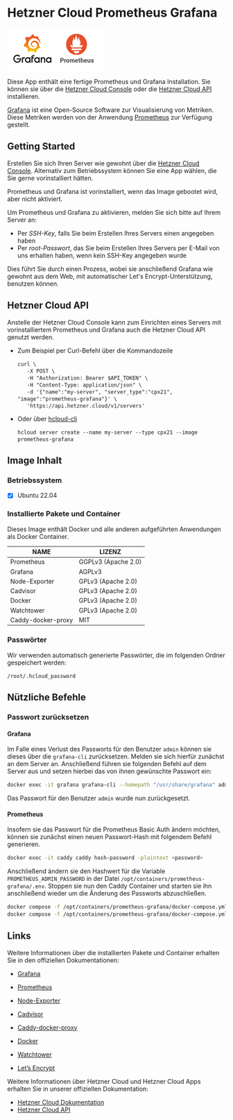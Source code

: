 # Hetzner Cloud Prometheus Grafana

<img src="images/prometheus-grafana-logo.png" height="97px">
<br>

Diese App enthält eine fertige Prometheus und Grafana Installation.
Sie können sie über die [Hetzner Cloud Console](https://console.hetzner.cloud) oder die [Hetzner Cloud API](https://docs.hetzner.cloud/#servers-create-a-server) installieren.

[Grafana](https://grafana.com/) ist eine Open-Source Software zur Visualisierung von Metriken. Diese Metriken werden von der Anwendung [Prometheus](https://prometheus.io/) zur Verfügung gestellt.

## Getting Started

Erstellen Sie sich Ihren Server wie gewohnt über die [Hetzner Cloud Console](https://console.hetzner.cloud). Alternativ zum Betriebssystem können Sie eine App wählen, die Sie gerne vorinstalliert hätten.

Prometheus und Grafana ist vorinstalliert, wenn das Image gebootet wird, aber nicht aktiviert.

Um Prometheus und Grafana zu aktivieren, melden Sie sich bitte auf Ihrem Server an:

- Per _SSH-Key_, falls Sie beim Erstellen Ihres Servers einen angegeben haben
- Per _root-Passwort_, das Sie beim Erstellen Ihres Servers per E-Mail von uns erhalten haben, wenn kein SSH-Key angegeben wurde

Dies führt Sie durch einen Prozess, wobei sie anschließend Grafana wie gewohnt aus dem Web, mit automatischer Let's Encrypt-Unterstützung, benutzen können.

## Hetzner Cloud API

Anstelle der Hetzner Cloud Console kann zum Einrichten eines Servers mit vorinstalliertem Prometheus und Grafana auch die Hetzner Cloud API genutzt werden.

- Zum Beispiel per Curl-Befehl über die Kommandozeile

  ```
  curl \
     -X POST \
     -H "Authorization: Bearer $API_TOKEN" \
     -H "Content-Type: application/json" \
     -d '{"name":"my-server", "server_type":"cpx21", "image":"prometheus-grafana"}' \
     'https://api.hetzner.cloud/v1/servers'
  ```

- Oder über [hcloud-cli](https://github.com/hetznercloud/cli)

  ```
  hcloud server create --name my-server --type cpx21 --image prometheus-grafana
  ```

## Image Inhalt

### Betriebssystem

- [x] Ubuntu 22.04

### Installierte Pakete und Container

Dieses Image enthält Docker und alle anderen aufgeführten Anwendungen als Docker Container.

| NAME               | LIZENZ              |
| ------------------ | ------------------- |
| Prometheus         | GGPLv3 (Apache 2.0) |
| Grafana            | AGPLv3              |
| Node-Exporter      | GPLv3 (Apache 2.0)  |
| Cadvisor           | GPLv3 (Apache 2.0)  |
| Docker             | GPLv3 (Apache 2.0)  |
| Watchtower         | GPLv3 (Apache 2.0)  |
| Caddy-docker-proxy | MIT                 |

### Passwörter

Wir verwenden automatisch generierte Passwörter, die im folgenden Ordner gespeichert werden:

```
/root/.hcloud_password
```

## Nützliche Befehle

### Passwort zurücksetzen

#### Grafana

Im Falle eines Verlust des Passworts für den Benutzer `admin` können sie dieses über die `grafana-cli` zurücksetzen. Melden sie sich hierfür zunächst an dem Server an.
Anschließend führen sie folgenden Befehl auf dem Server aus und setzen hierbei das von ihnen gewünschte Passwort ein:

```bash
docker exec -it grafana grafana-cli --homepath "/usr/share/grafana" admin reset-admin-password <password>
```

Das Passwort für den Benutzer `admin` wurde nun zurückgesetzt.

#### Prometheus

Insofern sie das Passwort für die Prometheus Basic Auth ändern möchten, können sie zunächst einen neuen Passwort-Hash mit folgendem Befehl generieren.

```bash
docker exec -it caddy caddy hash-password -plaintext <password>
```

Anschließend ändern sie den Hashwert für die Variable `PROMETHEUS_ADMIN_PASSWORD` in der Datei `/opt/containers/prometheus-grafana/.env`. Stoppen sie nun den Caddy Container und starten sie ihn anschließend wieder um die Änderung des Passworts abzuschließen.

```bash
docker compose -f /opt/containers/prometheus-grafana/docker-compose.yml stop caddy
docker compose -f /opt/containers/prometheus-grafana/docker-compose.yml start caddy
```

## Links

Weitere Informationen über die installierten Pakete und Container erhalten Sie in den offiziellen Dokumentationen:

- [Grafana](https://grafana.com/)
- [Prometheus](https://prometheus.io/)
- [Node-Exporter](https://github.com/prometheus/node_exporter)
- [Cadvisor](https://github.com/google/cadvisor)
- [Caddy-docker-proxy](https://github.com/lucaslorentz/caddy-docker-proxy/)
- [Docker](https://www.docker.com/)
- [Watchtower](https://containrrr.dev/watchtower/)

- [Let’s Encrypt](https://letsencrypt.org/de/docs/)

Weitere Informationen über Hetzner Cloud und Hetzner Cloud Apps erhalten Sie in unserer offiziellen Dokumentation:

- [Hetzner Cloud Dokumentation](https://docs.hetzner.com/de/cloud/)
- [Hetzner Cloud API](https://docs.hetzner.cloud/)
